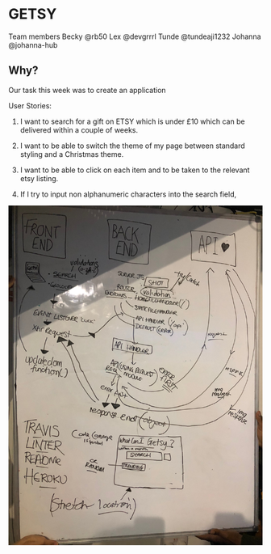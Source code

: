 # GETSY

Team members Becky @rb50 Lex @devgrrrl Tunde @tundeaji1232 Johanna @johanna-hub

## Why?
Our task this week was to create an application

User Stories:

1) I want to search for a gift on ETSY which is under £10 which can be delivered within a couple of weeks.

2) I want to be able to switch the theme of my page between standard styling and a Christmas theme.

3) I want to be able to click on each item and to be taken to the relevant etsy listing.

4) If I try to input non alphanumeric characters into the search field,

![planning image](public/assets/planning.jpg)
